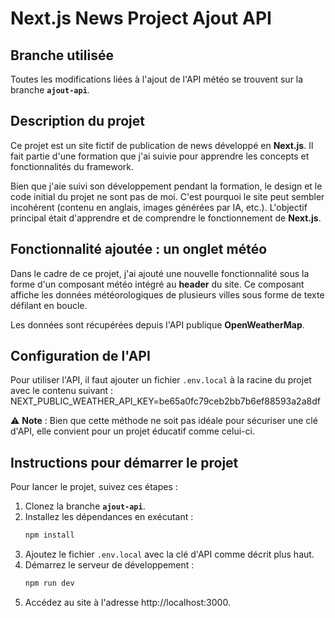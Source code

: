 # Next.js News Project Ajout API

## Branche utilisée  
Toutes les modifications liées à l'ajout de l'API météo se trouvent sur la branche **`ajout-api`**.  

## Description du projet  
Ce projet est un site fictif de publication de news développé en **Next.js**. Il fait partie d'une formation que j'ai suivie pour apprendre les concepts et fonctionnalités du framework.  

Bien que j'aie suivi son développement pendant la formation, le design et le code initial du projet ne sont pas de moi. C'est pourquoi le site peut sembler incohérent (contenu en anglais, images générées par IA, etc.). L'objectif principal était d'apprendre et de comprendre le fonctionnement de **Next.js**.

## Fonctionnalité ajoutée : un onglet météo  
Dans le cadre de ce projet, j'ai ajouté une nouvelle fonctionnalité sous la forme d'un composant météo intégré au **header** du site. Ce composant affiche les données météorologiques de plusieurs villes sous forme de texte défilant en boucle.  

Les données sont récupérées depuis l'API publique **OpenWeatherMap**.  

## Configuration de l'API  
Pour utiliser l'API, il faut ajouter un fichier `.env.local` à la racine du projet avec le contenu suivant :  
NEXT_PUBLIC_WEATHER_API_KEY=be65a0fc79ceb2bb7b6ef88593a2a8df

⚠️ **Note** : Bien que cette méthode ne soit pas idéale pour sécuriser une clé d'API, elle convient pour un projet éducatif comme celui-ci.  

## Instructions pour démarrer le projet  
Pour lancer le projet, suivez ces étapes :
1. Clonez la branche **`ajout-api`**.  
2. Installez les dépendances en exécutant :  
   ```bash
   npm install
3. Ajoutez le fichier `.env.local` avec la clé d'API comme décrit plus haut.
4. Démarrez le serveur de développement :
   ```bash
   npm run dev
5. Accédez au site à l'adresse http://localhost:3000.